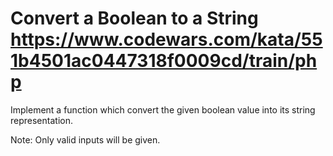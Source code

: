 # Convert a Boolean to a String https://www.codewars.com/kata/551b4501ac0447318f0009cd/train/php

Implement a function which convert the given boolean value into its string representation.

Note: Only valid inputs will be given.
